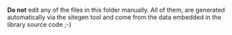 **Do not** edit any of the files in this folder manually. All of them, are generated automatically via the sitegen tool and come from the data embedded in the library source code ;-)
